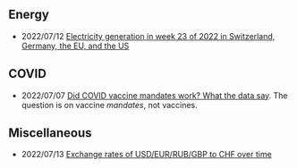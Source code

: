 
## Energy
* 2022/07/12 [Electricity generation in week 23 of 2022 in Switzerland, Germany, the EU, and the US](220712.md)

## COVID
* 2022/07/07 [Did COVID vaccine mandates work? What the data say](220707.md). The question is on vaccine *mandates*, not vaccines. 

## Miscellaneous
* 2022/07/13 [Exchange rates of USD/EUR/RUB/GBP to CHF over time](220713.md)
